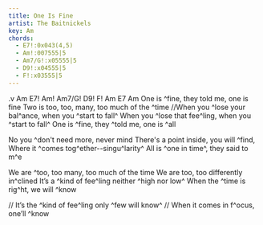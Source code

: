 ```yaml
---
title: One Is Fine
artist: The Baitnickels
key: Am
chords:
  - E7!:0x043(4,5)
  - Am!:007555|5
  - Am7/G!:x05555|5
  - D9!:x04555|5
  - F!:x03555|5
---
```

.v Am E7! Am! Am7/G! D9! F! Am E7 Am
One is ^fine, they told me, one is fine
Two is too, too, many, too much of the ^time
//When you ^lose your bal^ance, when you ^start to fall^
When you ^lose that fee^ling, when you ^start to fall^
One is ^fine, they ^told me, one is ^all

No you ^don't need more, never mind
There's a point inside, you will ^find,
Where it ^comes tog^ether--singu^larity^
All is ^one in time^, they said to m^e

We are ^too, too many, too much of the time
We are too, too differently in^clined
It’s a ^kind of fee^ling neither ^high nor low^
When the ^time is rig^ht, we will ^know

// It’s the ^kind of fee^ling only ^few will know^
// When it comes in f^ocus, one’ll ^know